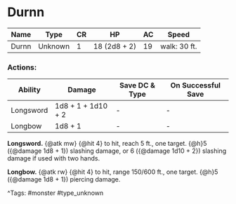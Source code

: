 # Durnn

| Name | Type | CR | HP | AC | Speed |
|------|------|----|----|----|-------|
| Durnn | Unknown | 1 | 18 (2d8 + 2) | 19 | walk: 30 ft. |

### Actions:

| Ability | Damage | Save DC & Type | On Successful Save |
|---------|--------|----------------|--------------------|
| Longsword | 1d8 + 1 + 1d10 + 2 | - | - |
| Longbow | 1d8 + 1 | - | - |


**Longsword.** {@atk mw} {@hit 4} to hit, reach 5 ft., one target. {@h}5 ({@damage 1d8 + 1}) slashing damage, or 6 ({@damage 1d10 + 2}) slashing damage if used with two hands.

**Longbow.** {@atk rw} {@hit 4} to hit, range 150/600 ft., one target. {@h}5 ({@damage 1d8 + 1}) piercing damage.

^Tags: #monster #type_unknown